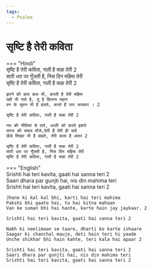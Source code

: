 ```yaml
---  
tags:  
  - Psalms  
---  
```

# सृष्टि है तेरी कविता  

=== "Hindi"  
    सृष्टि है तेरी कविता, गाती है सन्ना तेरी 2  
    सारी धरा पर गूँजती है, निस दिन महिमा तेरी  
    सृष्टि है तेरी कविता, गाती है सन्ना तेरी 2  

    झरने की कल कल भी, करती है तेरी महिमा  
    पक्षी भी गाते है, तू है कितना महान  
    वन के सुमन भी है हंसते, करते हैं जय जयकार । 2  

    सृष्टि है तेरी कविता, गाती है सन्ना तेरी 2  

    नभ की नीलिमां से तारे, धरती को करते इशारे  
    सागर की चंचल मौजे,देती हैं तेरी ही यादें  
    ऊँचे शिखर भी हैं कहते, तेरी कला है अपार 2  

    सृष्टि है तेरी कविता, गाती है सन्ना तेरी 2  
    सारी धरा पर गूँजती है, निस दिन महिमा तेरी  
    सृष्टि है तेरी कविता, गाती है सन्ना तेरी 2  

=== "English"  
    Srishti hai teri kavita, gaati hai sanna teri 2  
    Saari dhara par gunjti hai, nis din mahima teri  
    Srishti hai teri kavita, gaati hai sanna teri 2  

    Jhane ki kal kal bhi, karti hai teri mahima  
    Pakshi bhi gaate hai, tu hai kitna mahaan  
    Van ke suman bhi hai hante, karte hain jay jaykaar. 2  

    Srishti hai teri kavita, gaati hai sanna teri 2  

    Nabh ki neelimaan se taare, dharti ko karte ishaare  
    Saagar ki chanchal mauje, deti hain teri hi yaade  
    Unche shikhar bhi hain kahte, teri kala hai apaar 2  

    Srishti hai teri kavita, gaati hai sanna teri 2  
    Saari dhara par gunjti hai, nis din mahima teri  
    Srishti hai teri kavita, gaati hai sanna teri 2  